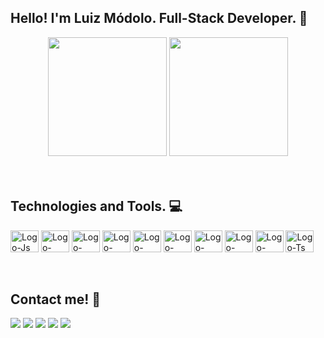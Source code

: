## Hello! I'm Luiz Módolo. Full-Stack Developer.    :wave:
<div align="center">
  <img height="190em" src="https://github-readme-stats.vercel.app/api?username=LuizModolo&show_icons=true&include_all_commits=true&count_private=true&bg_color=021f30&title_color=fca311&text_color=e5e5e5&icon_color=f4e409&border_color=0b131c"/>
  <img height="190em" src="https://github-readme-stats.vercel.app/api/top-langs/?username=LuizModolo&layout=compact&langs_count=7&card_width=240&bg_color=021f30&title_color=fca311&text_color=e5e5e5&icon_color=f4e409&border_color=0b131c"/>
</div><br><br>
  
## Technologies and Tools.   :computer:
<div style="display: inline_block">
  <img align="center" alt="Logo-Js" height="35" width="45" src="https://cdn.jsdelivr.net/gh/devicons/devicon/icons/javascript/javascript-original.svg" />
  <img align="center" alt="Logo-HTML" height="35" width="45" src="https://cdn.jsdelivr.net/gh/devicons/devicon/icons/html5/html5-original.svg" />
  <img align="center" alt="Logo-CSS" height="35" width="45" src="https://cdn.jsdelivr.net/gh/devicons/devicon/icons/css3/css3-original.svg" />
  <img align="center" alt="Logo-Tailwind" height="35" width="45" src="https://cdn.jsdelivr.net/gh/devicons/devicon/icons/tailwindcss/tailwindcss-plain.svg" />

  <img align="center" alt="Logo-React" height="35" width="45" src="https://cdn.jsdelivr.net/gh/devicons/devicon/icons/react/react-original-wordmark.svg" />
  <img align="center" alt="Logo-Redux" height="35" width="45" src="https://cdn.jsdelivr.net/gh/devicons/devicon/icons/redux/redux-original.svg" />
  <img align="center" alt="Logo-Docker" height="35" width="45" src="https://cdn.jsdelivr.net/gh/devicons/devicon/icons/docker/docker-plain-wordmark.svg" />
  <img align="center" alt="Logo-SQL" height="35" width="45" src="https://cdn.jsdelivr.net/gh/devicons/devicon/icons/mysql/mysql-original.svg" />
  <img align="center" alt="Logo-NodeJS" height="35" width="45" src="https://cdn.jsdelivr.net/gh/devicons/devicon/icons/nodejs/nodejs-original.svg" />
  <img align="center" alt="Logo-Ts" height="35" width="45" src="https://cdn.jsdelivr.net/gh/devicons/devicon/icons/typescript/typescript-original.svg" />
</div><br><br>

## Contact me!   :calling:
<div style="display:inline_block;">
  <a href="https://www.linkedin.com/in/modololuiz/" target="_blank"><img src="https://img.shields.io/badge/LinkedIn-0077B5?style=for-the-badge&logo=linkedin&logoColor=white"></a>
 	<a href="https://github.com/LuizModolo" target="_blank"><img src="https://img.shields.io/badge/GitHub-100000?style=for-the-badge&logo=github&logoColor=white"></a>
  <a href="mailto:modolo.luiz@gmail.com?" target="_blank"><img src="https://img.shields.io/badge/Gmail-D14836?style=for-the-badge&logo=gmail&logoColor=white"></a>
  <a href="https://www.instagram.com/luizmodolo/" target="_blank"><img src="https://img.shields.io/badge/Instagram-E4405F?style=for-the-badge&logo=instagram&logoColor=white" target="_blank"></a>
  <a href="https://www.luizmodolo.dev" target="_blank"><img src="https://img.shields.io/badge/My Website-F59812?style=for-the-badge" target="_blank"></a>
</div><br><br>

<!--
**LuizModolo/LuizModolo** is a ✨ _special_ ✨ repository because its `README.md` (this file) appears on your GitHub profile.

Here are some ideas to get you started:

- 🔭 I’m currently working on ...
- 🌱 I’m currently learning ...
- 👯 I’m looking to collaborate on ...
- 🤔 I’m looking for help with ...
- 💬 Ask me about ...
- 📫 How to reach me: ...
- 😄 Pronouns: ...
- ⚡ Fun fact: ...
-->
